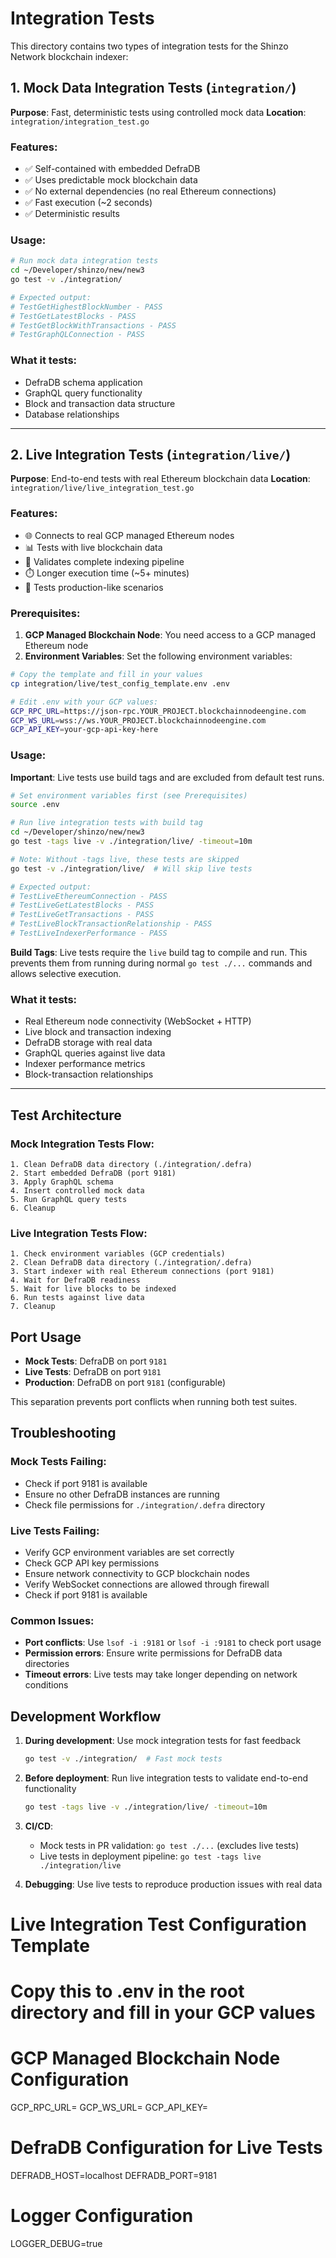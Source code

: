 # Integration Tests

This directory contains two types of integration tests for the Shinzo Network blockchain indexer:

## 1. Mock Data Integration Tests (`integration/`)

**Purpose**: Fast, deterministic tests using controlled mock data
**Location**: `integration/integration_test.go`

### Features:
- ✅ Self-contained with embedded DefraDB
- ✅ Uses predictable mock blockchain data
- ✅ No external dependencies (no real Ethereum connections)
- ✅ Fast execution (~2 seconds)
- ✅ Deterministic results

### Usage:
```bash
# Run mock data integration tests
cd ~/Developer/shinzo/new/new3
go test -v ./integration/

# Expected output:
# TestGetHighestBlockNumber - PASS
# TestGetLatestBlocks - PASS  
# TestGetBlockWithTransactions - PASS
# TestGraphQLConnection - PASS
```

### What it tests:
- DefraDB schema application
- GraphQL query functionality
- Block and transaction data structure
- Database relationships

---

## 2. Live Integration Tests (`integration/live/`)

**Purpose**: End-to-end tests with real Ethereum blockchain data
**Location**: `integration/live/live_integration_test.go`

### Features:
- 🌐 Connects to real GCP managed Ethereum nodes
- 📊 Tests with live blockchain data
- 🔄 Validates complete indexing pipeline
- ⏱️ Longer execution time (~5+ minutes)
- 🎯 Tests production-like scenarios

### Prerequisites:
1. **GCP Managed Blockchain Node**: You need access to a GCP managed Ethereum node
2. **Environment Variables**: Set the following environment variables:

```bash
# Copy the template and fill in your values
cp integration/live/test_config_template.env .env

# Edit .env with your GCP values:
GCP_RPC_URL=https://json-rpc.YOUR_PROJECT.blockchainnodeengine.com
GCP_WS_URL=wss://ws.YOUR_PROJECT.blockchainnodeengine.com  
GCP_API_KEY=your-gcp-api-key-here
```

### Usage:

**Important**: Live tests use build tags and are excluded from default test runs.

```bash
# Set environment variables first (see Prerequisites)
source .env

# Run live integration tests with build tag
cd ~/Developer/shinzo/new/new3
go test -tags live -v ./integration/live/ -timeout=10m

# Note: Without -tags live, these tests are skipped
go test -v ./integration/live/  # Will skip live tests

# Expected output:
# TestLiveEthereumConnection - PASS
# TestLiveGetLatestBlocks - PASS
# TestLiveGetTransactions - PASS  
# TestLiveBlockTransactionRelationship - PASS
# TestLiveIndexerPerformance - PASS
```

**Build Tags**: Live tests require the `live` build tag to compile and run. This prevents them from running during normal `go test ./...` commands and allows selective execution.

### What it tests:
- Real Ethereum node connectivity (WebSocket + HTTP)
- Live block and transaction indexing
- DefraDB storage with real data
- GraphQL queries against live data
- Indexer performance metrics
- Block-transaction relationships

---

## Test Architecture

### Mock Integration Tests Flow:
```
1. Clean DefraDB data directory (./integration/.defra)
2. Start embedded DefraDB (port 9181)
3. Apply GraphQL schema
4. Insert controlled mock data
5. Run GraphQL query tests
6. Cleanup
```

### Live Integration Tests Flow:
```
1. Check environment variables (GCP credentials)
2. Clean DefraDB data directory (./integration/.defra)  
3. Start indexer with real Ethereum connections (port 9181)
4. Wait for DefraDB readiness
5. Wait for live blocks to be indexed
6. Run tests against live data
7. Cleanup
```

## Port Usage

- **Mock Tests**: DefraDB on port `9181`
- **Live Tests**: DefraDB on port `9181` 
- **Production**: DefraDB on port `9181` (configurable)

This separation prevents port conflicts when running both test suites.

## Troubleshooting

### Mock Tests Failing:
- Check if port 9181 is available
- Ensure no other DefraDB instances are running
- Check file permissions for `./integration/.defra` directory

### Live Tests Failing:
- Verify GCP environment variables are set correctly
- Check GCP API key permissions
- Ensure network connectivity to GCP blockchain nodes
- Verify WebSocket connections are allowed through firewall
- Check if port 9181 is available

### Common Issues:
- **Port conflicts**: Use `lsof -i :9181` or `lsof -i :9181` to check port usage
- **Permission errors**: Ensure write permissions for DefraDB data directories
- **Timeout errors**: Live tests may take longer depending on network conditions

## Development Workflow

1. **During development**: Use mock integration tests for fast feedback
   ```bash
   go test -v ./integration/  # Fast mock tests
   ```

2. **Before deployment**: Run live integration tests to validate end-to-end functionality
   ```bash
   go test -tags live -v ./integration/live/ -timeout=10m
   ```

3. **CI/CD**: 
   - Mock tests in PR validation: `go test ./...` (excludes live tests)
   - Live tests in deployment pipeline: `go test -tags live ./integration/live`

4. **Debugging**: Use live tests to reproduce production issues with real data


# Live Integration Test Configuration Template

# Copy this to .env in the root directory and fill in your GCP values

# GCP Managed Blockchain Node Configuration
GCP_RPC_URL=
GCP_WS_URL=
GCP_API_KEY=

# DefraDB Configuration for Live Tests
DEFRADB_HOST=localhost
DEFRADB_PORT=9181

# Logger Configuration
LOGGER_DEBUG=true